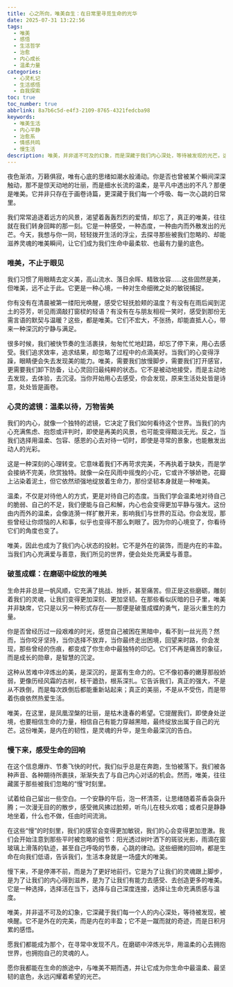 ```yaml
---
title: 心之所向，唯美自生：在日常里寻觅生命的光华
date: 2025-07-31 13:22:56
tags:
  - 唯美
  - 感悟
  - 生活哲学
  - 治愈
  - 内心成长
  - 温柔力量
categories:
  - 心灵札记
  - 生活感悟
  - 自我探索
toc: true
toc_number: true
abbrlink: 8a7b6c5d-e4f3-2109-8765-4321fedcba98
keywords:
  - 唯美生活
  - 内心平静
  - 治愈系
  - 情感共鸣
  - 慢生活
description: 唯美，并非遥不可及的幻象，而是深藏于我们内心深处，等待被发现的光芒。这篇文章将带你一同探索，如何在喧嚣的日常中，用温柔的心去感受、去创造属于自己的唯美，让生命在细微之处绽放光华，找到那份独有的宁静与力量。
---
```


夜色渐浓，万籁俱寂，唯有心底的思绪如潮水般涌动。你是否也曾被某个瞬间深深触动，那不是惊天动地的壮丽，而是细水长流的温柔，是平凡中透出的不凡？那便是唯美。它并非只存在于画卷诗篇，更深藏于我们每一个呼吸、每一次心跳的日常里。

我们常常追逐着远方的风景，渴望着轰轰烈烈的爱情，却忘了，真正的唯美，往往就在我们转身回眸的那一刻。它是一种感受，一种态度，一种由内而外散发出的光芒。今天，我想与你一同，轻轻拨开生活的浮尘，去探寻那些被我们忽略的、却能滋养灵魂的唯美瞬间，让它们成为我们生命中最柔软、也最有力量的底色。

### 唯美，不止于眼见

我们习惯了用眼睛去定义美，高山流水、落日余晖、精致妆容……这些固然是美，但唯美，远不止于此。它更是一种心境，一种对生命细微之处的敏锐捕捉。

你有没有在清晨被第一缕阳光唤醒，感受它轻抚脸颊的温度？有没有在雨后闻到泥土的芬芳，听见雨滴敲打窗棂的轻语？有没有在与朋友相视一笑时，感受到那份无需言语的默契与温暖？这些，都是唯美。它们不宏大，不张扬，却能直抵人心，带来一种深沉的宁静与满足。

很多时候，我们被快节奏的生活裹挟，匆匆忙忙地赶路，却忘了停下来，用心去感受。我们追求效率，追求结果，却忽略了过程中的点滴美好。当我们的心变得浮躁，眼睛便会失去发现美的能力。唯美，需要我们放慢脚步，需要我们打开感官，更需要我们卸下防备，让心灵回归最纯粹的状态。它不是被动地接受，而是主动地去发现，去体验，去沉浸。当你开始用心去感受，你会发现，原来生活处处皆是诗意，处处皆是画卷。

### 心灵的滤镜：温柔以待，万物皆美

我们的内心，就像一个独特的滤镜，它决定了我们如何看待这个世界。当我们的内心充满焦虑、抱怨或评判时，即使是再美的风景，也可能变得黯淡无光。反之，当我们选择用温柔、包容、感恩的心去对待一切时，即使是寻常的景象，也能散发出动人的光彩。

这是一种深刻的心理转变。它意味着我们不再苛求完美，不再执着于缺失，而是学会接纳不完美，欣赏独特。就像一朵在风雨中摇曳的小花，它或许不够娇艳，花瓣上沾染着泥土，但它依然顽强地绽放着生命力，那份坚韧本身就是一种唯美。

温柔，不仅是对待他人的方式，更是对待自己的态度。当我们学会温柔地对待自己的脆弱、自己的不足，我们便能与自己和解，内心也会变得更加平静与强大。这份由内而外的温柔，会像涟漪一样扩散开来，影响我们与世界的互动。你会发现，那些曾经让你烦恼的人和事，似乎也变得不那么刺眼了。因为你的心境变了，你看待它们的角度也变了。

唯美，因此也成为了我们内心状态的投射。它不是外在的装饰，而是内在的丰盈。当我们内心充满爱与善意，我们所见的世界，便会处处充满爱与善意。

### 破茧成蝶：在磨砺中绽放的唯美

生命并非总是一帆风顺，它充满了挑战、挫折，甚至痛苦。但正是这些磨砺，雕刻着我们的灵魂，让我们变得更加深刻、更加坚韧。在那些看似灰暗的日子里，唯美并非缺席，它只是以另一种形式存在——那便是破茧成蝶的勇气，是浴火重生的力量。

你是否曾经历过一段艰难的时光，感觉自己被困在黑暗中，看不到一丝光亮？然而，当你咬牙坚持，当你选择不放弃，当你最终走出困境，回望来时路，你会发现，那些曾经的伤痕，都变成了你生命中最独特的印记。它们不再是痛苦的象征，而是成长的勋章，是智慧的沉淀。

这种从苦难中淬炼出的美，是深沉的，是富有生命力的。它不像初春的嫩芽那般娇弱，更像历经风霜的古树，枝干遒劲，根系深扎。它告诉我们，真正的强大，不是从不跌倒，而是每次跌倒后都能重新站起来；真正的美丽，不是从不受伤，而是带着伤痕依然热爱生活。

唯美，在这里，是凤凰涅槃的壮丽，是枯木逢春的希望。它提醒我们，即使身处逆境，也要相信生命的力量，相信自己有能力穿越黑暗，最终绽放出属于自己的光芒。这份唯美，是内在的韧性，是灵魂的升华，是生命最深沉的告白。

### 慢下来，感受生命的回响

在这个信息爆炸、节奏飞快的时代，我们似乎总是在奔跑，生怕被落下。我们被各种声音、各种期待所裹挟，渐渐失去了与自己内心对话的机会。然而，唯美，往往藏匿于那些被我们忽略的“慢”时刻里。

试着给自己留出一些空白。一个安静的午后，泡一杯清茶，让思绪随着茶香袅袅升腾；一次漫无目的的散步，感受微风拂过脸颊，听鸟儿在枝头欢唱；或者只是静静地坐着，什么也不做，任由时间流淌。

在这些“慢”的时刻里，我们的感官会变得更加敏锐，我们的心会变得更加澄澈。我们会开始注意到那些平时被忽略的细节：阳光透过树叶洒下的斑驳光影，雨滴在窗玻璃上滑落的轨迹，甚至自己呼吸的节奏，心跳的律动。这些细微的回响，都是生命在向我们低语，告诉我们，生活本身就是一场盛大的唯美。

慢下来，不是停滞不前，而是为了更好地前行。它是为了让我们的灵魂跟上脚步，是为了让我们的内心得到滋养，是为了让我们有能力去感受、去创造更多的唯美。它是一种选择，选择活在当下，选择与自己深度连接，选择让生命充满质感与温度。

唯美，并非遥不可及的幻象，它深藏于我们每一个人的内心深处，等待被发现，被唤醒。它不是外在的完美，而是内在的丰盈；它不是一蹴而就的奇迹，而是日积月累的感悟。

愿我们都能成为那个，在寻常中发现不凡，在磨砺中淬炼光华，用温柔的心去拥抱世界，也拥抱自己的灵魂的人。

愿你我都能在生命的旅途中，与唯美不期而遇，并让它成为你生命中最温柔、最坚韧的底色，永远闪耀着希望的光芒。